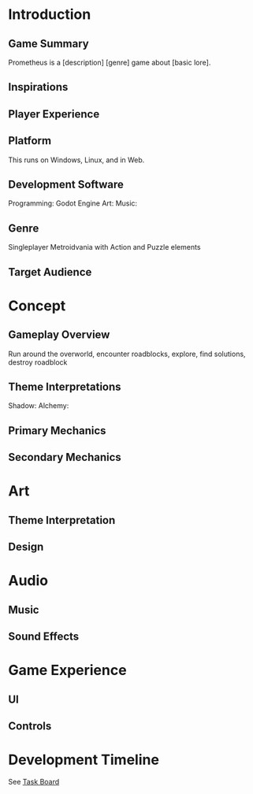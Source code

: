 # Introduction
## Game Summary
Prometheus is a [description] [genre] game about [basic lore].

## Inspirations

## Player Experience

## Platform
This runs on Windows, Linux, and in Web.

## Development Software
Programming: Godot Engine
Art: 
Music: 

## Genre
Singleplayer Metroidvania
with Action and Puzzle elements

## Target Audience


# Concept
## Gameplay Overview
Run around the overworld, encounter roadblocks, explore, find solutions, destroy roadblock

## Theme Interpretations
Shadow: 
Alchemy: 

## Primary Mechanics

## Secondary Mechanics

# Art

## Theme Interpretation

## Design

# Audio

## Music

## Sound Effects

# Game Experience

## UI

## Controls

# Development Timeline
See [Task Board](https://github.com/orgs/BurntToaster-Pirate15/projects/1)
